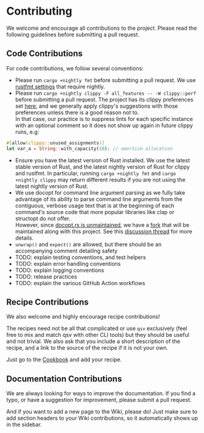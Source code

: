 # Contributing

We welcome and encourage all contributions to the project. Please read the following guidelines before submitting a pull request.

## Code Contributions

For code contributions, we follow several conventions:

* Please run `cargo +nightly fmt` before submitting a pull request. We use [rustfmt settings](https://github.com/jqnatividad/qsv/blob/master/rustfmt.toml) that require nightly.
* Please run `cargo +nightly clippy -F all_features -- -W clippy::perf` before submitting a pull request. The project has its clippy preferences set [here](https://github.com/jqnatividad/qsv/blob/bb4f4c7d683719a30f5e9552d16fba96a6872ce9/src/main.rs#L1-L36), and we generally apply clippy's suggestions with those preferences unless there is a good reason not to.   
In that case, our practice is to suppress lints for each specific instance with an optional comment so it does not show up again in future clippy runs, e.g:   
```rust 
#[allow(clippy::unused_assignments)]
let var_a = String::with_capacity(10); // amortize allocation
```
* Ensure you have the latest version of Rust installed. We use the latest stable version of Rust, and the latest nightly version of Rust for clippy and rustfmt. In particular, running `cargo +nightly fmt` and `cargo +nightly clippy` may return different results if you are not using the latest nightly version of Rust.
* We use docopt for command line argument parsing as we fully take advantage of its ability to parse command line arguments from the contiguous, verbose usage text that is at the beginning of each command's source code that more popular libraries like clap or structopt do not offer.   
However, since [docopt.rs is unmaintained](https://github.com/docopt/docopt.rs#this-crate-is-unmaintained), we have a [fork](https://github.com/jqnatividad/docopt.rs) that will be maintained along with this project. See this [discussion thread](https://github.com/jqnatividad/qsv/discussions/463) for more details.
* `unwrap()` and `expect()` are allowed, but there should be an accompanying comment detailing safety
* TODO: explain testing conventions, and test helpers
* TODO: explain error handling conventions
* TODO: explain logging conventions
* TODO: release practices
* TODO: explain the various GitHub Action workflows

## Recipe Contributions

We also welcome and highly encourage recipe contributions!

The recipes need not be all that complicated or use `qsv` exclusively (feel free to mix and match qsv with other CLI tools) but they should be useful and not trivial. We also ask that you include a short description of the recipe, and a link to the source of the recipe if it is not your own.

Just go to the [Cookbook](https://github.com/jqnatividad/qsv/wiki/Cookbook#cookbook) and add your recipe.

## Documentation Contributions

We are always looking for ways to improve the documentation. If you find a typo, or have a suggestion for improvement, please submit a pull request.

And if you want to add a new page to the Wiki, please do! Just make sure to add section headers to your Wiki contributions, so it automatically shows up in the sidebar.
